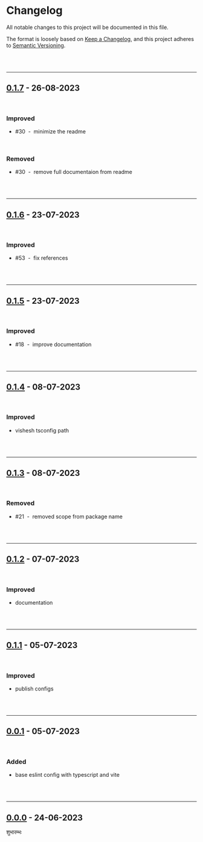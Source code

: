 # Changelog

All notable changes to this project will be documented in this file.

The format is loosely based on [Keep a Changelog][changelog],
and this project adheres to [Semantic Versioning][semver].

<br><br>

---

## [0.1.7] - 26-08-2023

<br>

### Improved

- #30 &nbsp;-&nbsp; minimize the readme

<br />

### Removed

- #30 &nbsp;-&nbsp; remove full documentaion from readme

<br /><br />

---

## [0.1.6] - 23-07-2023

<br>

### Improved

- #53 &nbsp;-&nbsp; fix references

<br /><br />

---

## [0.1.5] - 23-07-2023

<br>

### Improved

- #18 &nbsp;-&nbsp; improve documentation

<br><br>

---

## [0.1.4] - 08-07-2023

<br>

### Improved

- vishesh tsconfig path

<br><br>

---

## [0.1.3] - 08-07-2023

<br>

### Removed

- #21 &nbsp;-&nbsp; removed scope from package name

<br><br>

---

## [0.1.2] - 07-07-2023

<br>

### Improved

- documentation

<br><br>

---

## [0.1.1] - 05-07-2023

<br>

### Improved

- publish configs

<br><br>

---

## [0.0.1] - 05-07-2023

<br>

### Added

- base eslint config with typescript and vite

<br><br>

---

## [0.0.0] - 24-06-2023

शुभारम्भः

[0.1.7]: https://github.com/mrjadeja/vishesh/commit/51b34689...af778dea
[0.1.6]: https://github.com/mrjadeja/vishesh/commit/780a6ee8...51b34689
[0.1.5]: https://github.com/mrjadeja/vishesh/compare/6a3e30b2...780a6ee8
[0.1.4]: https://github.com/mrjadeja/vishesh/compare/b7f440a2...6a3e30b2
[0.1.3]: https://github.com/mrjadeja/vishesh/compare/8881f381...b7f440a2
[0.1.2]: https://github.com/mrjadeja/vishesh/compare/6f06e0d...8881f381
[0.1.1]: https://github.com/mrjadeja/vishesh/compare/60e5816f...46f5eba6 "Update docs and prepare github action workflow"
[0.0.1]: https://github.com/mrjadeja/vishesh/compare/0be58e6a...60e5816f "Initial Setup"
[0.0.0]: https://github.com/mrjadeja/vishesh/commit/0be58e6a1c46e655452249712c55dbc8f496091f "Initial commit"
[changelog]: https://keepachangelog.com/en/1.0.0/ "Keep a changelog guide"
[semver]: https://semver.org/spec/v2.0.0.html "Semantic versioning"
